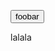<script setup>
import Button from '../src/Button.vue';
import { VueLive } from "vue-live";
import "vue-live/lib/vue-live.esm.css";

const buttonPlaygroundCode = '<Button variant="primary">foobar</Button>';
const handleError = (e) => console.error(e);
</script>

<style scoped lang="scss">
</style>

<Button variant="primary">foobar</Button>

lalala

<VueLive :code="buttonPlaygroundCode" :components="{ Button }" v-on:error="(e) => handleError(e)"></VueLive>
